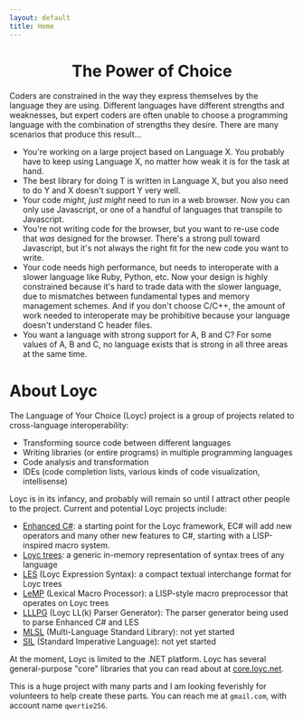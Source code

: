 ```yaml
---
layout: default
title: Home
---
```

# <center>The Power of Choice</choice>

Coders are constrained in the way they express themselves by the language they are using. Different languages have different strengths and weaknesses, but expert coders are often unable to choose a programming language with the combination of strengths they desire. There are many scenarios that produce this result...

- You're working on a large project based on Language X. You probably have to keep using Language X, no matter how weak it is for the task at hand.
- The best library for doing T is written in Language X, but you also need to do Y and X doesn't support Y very well.
- Your code _might_, _just might_ need to run in a web browser. Now you can only use Javascript, or one of a handful of languages that transpile to Javascript.
- You're not writing code for the browser, but you want to re-use code that _was_ designed for the browser. There's a strong pull toward Javascript, but it's not always the right fit for the new code you want to write.
- Your code needs high performance, but needs to interoperate with a slower language like Ruby, Python, etc. Now your design is highly constrained because it's hard to trade data with the slower language, due to mismatches between fundamental types and memory management schemes. And if you don't choose C/C++, the amount of work needed to interoperate may be prohibitive because your language doesn't understand C header files.
- You want a language with strong support for A, B and C? For some values of A, B and C, no language exists that is strong in all three areas at the same time.

# About Loyc

The Language of Your Choice (Loyc) project is a group of projects related to cross-language interoperability:

- Transforming source code between different languages
- Writing libraries (or entire programs) in multiple programming languages
- Code analysis and transformation
- IDEs (code completion lists, various kinds of code visualization, intellisense)

Loyc is in its infancy, and probably will remain so until I attract other people to the project. Current and potential Loyc projects include:

- [Enhanced C#](https://github.com/qwertie/Loyc/wiki/Enhanced-C%23): a starting point for the Loyc framework, EC# will add new operators and many other new features to C#, starting with a LISP-inspired macro system.
- [Loyc trees](https://github.com/qwertie/LoycCore/wiki/Loyc-trees): a generic in-memory representation of syntax trees of any language
- [LES](https://github.com/qwertie/LoycCore/wiki/Loyc-Expression-Syntax) (Loyc Expression Syntax): a compact textual interchange format for Loyc trees
- [LeMP](https://github.com/qwertie/Loyc/wiki/Loyc-Expression-Language/#lemp) (Lexical Macro Processor): a LISP-style macro preprocessor that operates on Loyc trees
- [LLLPG](http://www.codeproject.com/Articles/664785/A-New-Parser-Generator-for-Csharp) (Loyc LL(k) Parser Generator): The parser generator being used to parse Enhanced C# and LES
- [MLSL](http://loyc.net/2014/design-elements-of-mlsl.html) (Multi-Language Standard Library): not yet started
- [SIL](https://github.com/qwertie/Loyc/wiki/Standard-Imperative-Language) (Standard Imperative Language): not yet started

At the moment, Loyc is limited to the .NET platform. Loyc has several general-purpose "core" libraries that you can read about at [core.loyc.net](http://core.loyc.net).

This is a huge project with many parts and I am looking feverishly for volunteers to help create these parts. You can reach me at `gmail.com`, with account name `qwertie256`.
